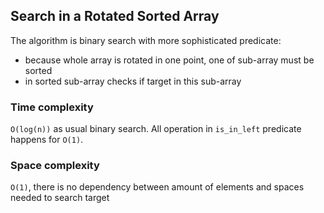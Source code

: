 ## Search in a Rotated Sorted Array
The algorithm is binary search with more sophisticated predicate: 
- because whole array is rotated in one point, one of sub-array must be sorted
- in sorted sub-array checks if target in this sub-array 

### Time complexity
`O(log(n))` as usual binary search. All operation in `is_in_left` predicate happens for `O(1)`.

### Space complexity
`O(1)`, there is no dependency between amount of elements and spaces needed to search target 

